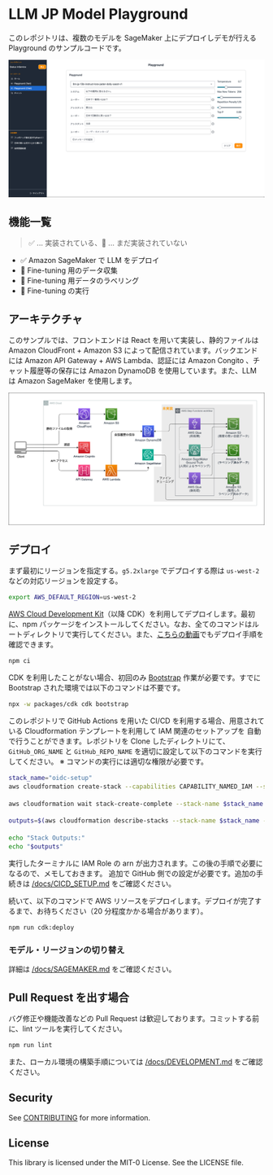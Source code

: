 # LLM JP Model Playground

このレポジトリは、複数のモデルを SageMaker 上にデプロイしデモが行える Playground のサンプルコードです。

![sc_lp.png](/imgs/sc_lp.png)

## 機能一覧

> :white_check_mark: ... 実装されている、:construction: ... まだ実装されていない

- :white_check_mark: Amazon SageMaker で LLM をデプロイ
- :construction: Fine-tuning 用のデータ収集
- :construction: Fine-tuning 用データのラベリング
- :construction: Fine-tuning の実行

## アーキテクチャ

このサンプルでは、フロントエンドは React を用いて実装し、静的ファイルは Amazon CloudFront + Amazon S3 によって配信されています。バックエンドには Amazon API Gateway + AWS Lambda、認証には Amazon Congito 、チャット履歴等の保存には Amazon DynamoDB を使用しています。また、LLM は Amazon SageMaker を使用します。

![arch.png](/imgs/arch.png)

## デプロイ

まず最初にリージョンを指定する。`g5.2xlarge` でデプロイする際は `us-west-2` などの対応リージョンを設定する。

```bash
export AWS_DEFAULT_REGION=us-west-2
```

[AWS Cloud Development Kit](https://aws.amazon.com/jp/cdk/)（以降 CDK）を利用してデプロイします。最初に、npm パッケージをインストールしてください。なお、全てのコマンドはルートディレクトリで実行してください。また、[こちらの動画](https://www.youtube.com/watch?v=9sMA17OKP1k)でもデプロイ手順を確認できます。

```bash
npm ci
```

CDK を利用したことがない場合、初回のみ [Bootstrap](https://docs.aws.amazon.com/ja_jp/cdk/v2/guide/bootstrapping.html) 作業が必要です。すでに Bootstrap された環境では以下のコマンドは不要です。

```bash
npx -w packages/cdk cdk bootstrap
```

このレポジトリで GitHub Actions を用いた CI/CD を利用する場合、用意されている Cloudformation テンプレートを利用して IAM 関連のセットアップを
自動で行うことができます。レポジトリを Clone したディレクトリにて、 `GitHub_ORG_NAME` と `GitHub_REPO_NAME` を適切に設定して以下のコマンドを実行してください。
※ コマンドの実行には適切な権限が必要です。

```bash
stack_name="oidc-setup" 
aws cloudformation create-stack --capabilities CAPABILITY_NAMED_IAM --stack-name $stack_name --template-body file://oidc-setup.yaml --parameters ParameterKey=GithubOrg,ParameterValue=<GitHub_ORG_NAME> ParameterKey=RepoName,ParameterValue=<GitHub_REPO_NAME>

aws cloudformation wait stack-create-complete --stack-name $stack_name

outputs=$(aws cloudformation describe-stacks --stack-name $stack_name --query 'Stacks[0].Outputs' --output text)

echo "Stack Outputs:"
echo "$outputs" 
```
実行したターミナルに IAM Role の arn が出力されます。この後の手順で必要になるので、メモしておきます。
追加で GitHub 側での設定が必要です。追加の手続きは [/docs/CICD_SETUP.md](docs/CICD_SETUP.md##GitHub-側での設定) をご確認ください。

続いて、以下のコマンドで AWS リソースをデプロイします。デプロイが完了するまで、お待ちください（20 分程度かかる場合があります）。

```bash
npm run cdk:deploy
```

### モデル・リージョンの切り替え

詳細は [/docs/SAGEMAKER.md](docs/SAGEMAKER.md) をご確認ください。

## Pull Request を出す場合

バグ修正や機能改善などの Pull Request は歓迎しております。コミットする前に、lint ツールを実行してください。

```bash
npm run lint
```

また、ローカル環境の構築手順については [/docs/DEVELOPMENT.md](/docs/DEVELOPMENT.md) をご確認ください。

## Security

See [CONTRIBUTING](CONTRIBUTING.md#security-issue-notifications) for more information.

## License

This library is licensed under the MIT-0 License. See the LICENSE file.

